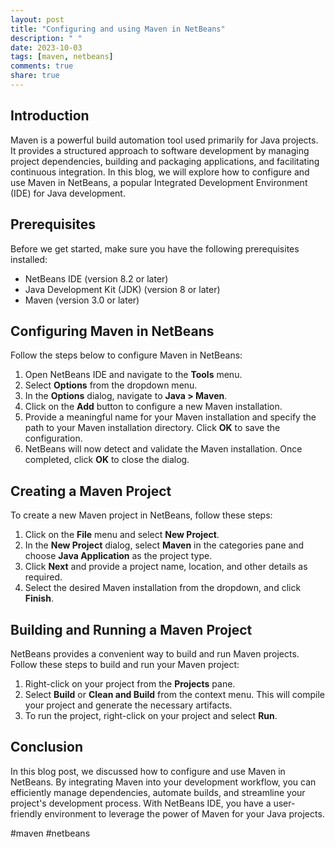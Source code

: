 ```yaml
---
layout: post
title: "Configuring and using Maven in NetBeans"
description: " "
date: 2023-10-03
tags: [maven, netbeans]
comments: true
share: true
---
```


## Introduction

Maven is a powerful build automation tool used primarily for Java projects. It provides a structured approach to software development by managing project dependencies, building and packaging applications, and facilitating continuous integration. In this blog, we will explore how to configure and use Maven in NetBeans, a popular Integrated Development Environment (IDE) for Java development.

## Prerequisites

Before we get started, make sure you have the following prerequisites installed:

* NetBeans IDE (version 8.2 or later)
* Java Development Kit (JDK) (version 8 or later)
* Maven (version 3.0 or later)

## Configuring Maven in NetBeans

Follow the steps below to configure Maven in NetBeans:

1. Open NetBeans IDE and navigate to the **Tools** menu.
2. Select **Options** from the dropdown menu.
3. In the **Options** dialog, navigate to **Java > Maven**.
4. Click on the **Add** button to configure a new Maven installation.
5. Provide a meaningful name for your Maven installation and specify the path to your Maven installation directory. Click **OK** to save the configuration.
6. NetBeans will now detect and validate the Maven installation. Once completed, click **OK** to close the dialog.

## Creating a Maven Project

To create a new Maven project in NetBeans, follow these steps:

1. Click on the **File** menu and select **New Project**.
2. In the **New Project** dialog, select **Maven** in the categories pane and choose **Java Application** as the project type.
3. Click **Next** and provide a project name, location, and other details as required.
4. Select the desired Maven installation from the dropdown, and click **Finish**.

## Building and Running a Maven Project

NetBeans provides a convenient way to build and run Maven projects. Follow these steps to build and run your Maven project:

1. Right-click on your project from the **Projects** pane.
2. Select **Build** or **Clean and Build** from the context menu. This will compile your project and generate the necessary artifacts.
3. To run the project, right-click on your project and select **Run**.

## Conclusion

In this blog post, we discussed how to configure and use Maven in NetBeans. By integrating Maven into your development workflow, you can efficiently manage dependencies, automate builds, and streamline your project's development process. With NetBeans IDE, you have a user-friendly environment to leverage the power of Maven for your Java projects.

#maven #netbeans